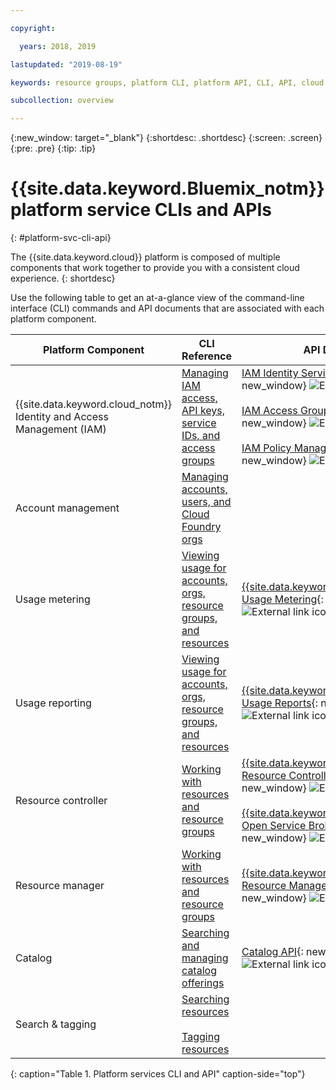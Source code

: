 ```yaml
---

copyright:

  years: 2018, 2019

lastupdated: "2019-08-19"

keywords: resource groups, platform CLI, platform API, CLI, API, cloud experience, platform service

subcollection: overview

---
```


{:new_window: target="_blank"}
{:shortdesc: .shortdesc}
{:screen: .screen}
{:pre: .pre}
{:tip: .tip}

# {{site.data.keyword.Bluemix_notm}} platform service CLIs and APIs
{: #platform-svc-cli-api}

The {{site.data.keyword.cloud}} platform is composed of multiple components that work together to provide you with a consistent cloud experience.
{: shortdesc}

Use the following table to get an at-a-glance view of the command-line interface (CLI) commands and API documents that are associated with each platform component.

| Platform Component | CLI Reference | API Docs |
| ----- | ----- | ----- |
| {{site.data.keyword.cloud_notm}} Identity and Access Management (IAM) | [Managing IAM access, API keys, service IDs, and access groups](/docs/cli/reference/ibmcloud?topic=cloud-cli-ibmcloud_commands_iam) | [IAM Identity Services API](https://console.cloud.ibm.com/apidocs/iam-identity-token-api){: new_window} ![External link icon](../icons/launch-glyph.svg "External link icon") <br><br>  [IAM Access Groups API](https://console.cloud.ibm.com/apidocs/iam-access-groups){: new_window} ![External link icon](../icons/launch-glyph.svg "External link icon") <br><br> [IAM Policy Management API](https://console.cloud.ibm.com/apidocs/iam-policy-management){: new_window} ![External link icon](../icons/launch-glyph.svg "External link icon") |
| Account management | [Managing accounts, users, and Cloud Foundry orgs](/docs/cli/reference/ibmcloud?topic=cloud-cli-ibmcloud_commands_account) | |
| Usage metering | [Viewing usage for accounts, orgs, resource groups, and resources](/docs/cli/reference/ibmcloud?topic=cloud-cli-ibmcloud_billing) |  [{{site.data.keyword.Bluemix_notm}} Usage Metering](https://console.cloud.ibm.com/apidocs/usage-metering){: new_window} ![External link icon](../icons/launch-glyph.svg "External link icon") |
| Usage reporting |  [Viewing usage for accounts, orgs, resource groups, and resources](/docs/cli/reference/ibmcloud?topic=cloud-cli-ibmcloud_billing) |  [{{site.data.keyword.Bluemix_notm}} Usage Reports](https://console.cloud.ibm.com/apidocs/metering-reporting){: new_window} ![External link icon](../icons/launch-glyph.svg "External link icon") |
| Resource controller | [Working with resources and resource groups](/docs/cli/reference/ibmcloud?topic=cloud-cli-ibmcloud_commands_resource) | [{{site.data.keyword.Bluemix_notm}} Resource Controller API](https://console.cloud.ibm.com/apidocs/resource-controller){: new_window} ![External link icon](../icons/launch-glyph.svg "External link icon") <br><br> [{{site.data.keyword.cloud_notm}} Open Service Broker API](https://console.cloud.ibm.com/apidocs/ibm-cloud-osb-api){: new_window} ![External link icon](../icons/launch-glyph.svg "External link icon") |
| Resource manager | [Working with resources and resource groups](/docs/cli/reference/ibmcloud?topic=cloud-cli-ibmcloud_commands_resource) | [{{site.data.keyword.Bluemix_notm}} Resource Manager API](https://console.cloud.ibm.com/apidocs/resource-manager){: new_window} ![External link icon](../icons/launch-glyph.svg "External link icon") |
| Catalog | [Searching and managing catalog offerings](/docs/cli/reference/ibmcloud?topic=cloud-cli-ibmcloud_catalog) | [Catalog API](https://console.cloud.ibm.com/apidocs/globalcatalog){: new_window} ![External link icon](../icons/launch-glyph.svg "External link icon") |
| Search & tagging | [Searching resources](/docs/cli/reference/ibmcloud?topic=cloud-cli-ibmcloud_commands_resource#ibmcloud_resource_search) <br><br>  [Tagging resources](/docs/cli/reference/ibmcloud?topic=cloud-cli-ibmcloud_commands_resource#ibmcloud_resource_tags) | |
{: caption="Table 1. Platform services CLI and API" caption-side="top"}


